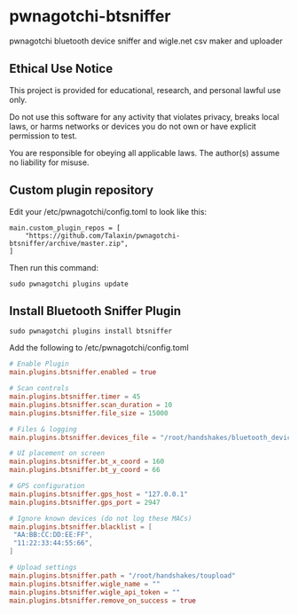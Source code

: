 # pwnagotchi-btsniffer
pwnagotchi bluetooth device sniffer and wigle.net csv maker and uploader

## Ethical Use Notice
This project is provided for educational, research, and personal lawful use only.

Do not use this software for any activity that violates privacy, breaks local laws, or harms networks or devices you do not own or have explicit permission to test.

You are responsible for obeying all applicable laws. The author(s) assume no liability for misuse.



## Custom plugin repository

Edit your /etc/pwnagotchi/config.toml to look like this:
```
main.custom_plugin_repos = [
    "https://github.com/Talaxin/pwnagotchi-btsniffer/archive/master.zip",
]
```
Then run this command:
```
sudo pwnagotchi plugins update
```
## Install Bluetooth Sniffer Plugin
```
sudo pwnagotchi plugins install btsniffer
```
Add the following to /etc/pwnagotchi/config.toml
```toml
# Enable Plugin
main.plugins.btsniffer.enabled = true

# Scan controls
main.plugins.btsniffer.timer = 45
main.plugins.btsniffer.scan_duration = 10
main.plugins.btsniffer.file_size = 15000

# Files & logging
main.plugins.btsniffer.devices_file = "/root/handshakes/bluetooth_devices.csv"

# UI placement on screen
main.plugins.btsniffer.bt_x_coord = 160
main.plugins.btsniffer.bt_y_coord = 66

# GPS configuration
main.plugins.btsniffer.gps_host = "127.0.0.1"
main.plugins.btsniffer.gps_port = 2947

# Ignore known devices (do not log these MACs)
main.plugins.btsniffer.blacklist = [
 "AA:BB:CC:DD:EE:FF",
 "11:22:33:44:55:66",
]

# Upload settings
main.plugins.btsniffer.path = "/root/handshakes/toupload"
main.plugins.btsniffer.wigle_name = ""
main.plugins.btsniffer.wigle_api_token = ""
main.plugins.btsniffer.remove_on_success = true

